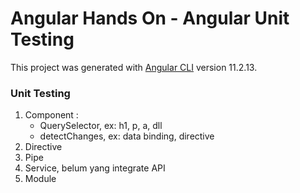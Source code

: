 # Angular Hands On - Angular Unit Testing

This project was generated with [Angular CLI](https://github.com/angular/angular-cli) version 11.2.13.

### Unit Testing

1. Component :
   - QuerySelector, ex: h1, p, a, dll
   - detectChanges, ex: data binding, directive
2. Directive
3. Pipe
4. Service, belum yang integrate API
5. Module
